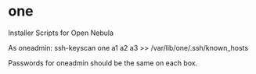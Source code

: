 # one
Installer Scripts for Open Nebula

As oneadmin:
ssh-keyscan one a1 a2 a3 >> /var/lib/one/.ssh/known_hosts

Passwords for oneadmin should be the same on each box.
